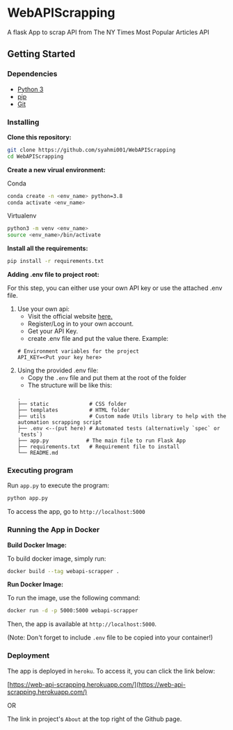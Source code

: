 # WebAPIScrapping

A flask App to scrap API from The NY Times Most Popular Articles API

## Getting Started

### Dependencies

- [Python 3](https://www.python.org/downloads/)
- [pip](https://pypi.org/project/pip/)
- [Git](https://git-scm.com/)

### Installing

**Clone this repository:**

```bash
git clone https://github.com/syahmi001/WebAPIScrapping
cd WebAPIScrapping
```

**Create a new virual environment:**

Conda

```bash
conda create -n <env_name> python=3.8
conda activate <env_name>
```

Virtualenv

```bash
python3 -m venv <env_name>
source <env_name>/bin/activate
```

**Install all the requirements:**

```bash
pip install -r requirements.txt
```

**Adding .env file to project root:**

For this step, you can either use your own API key or use the attached .env file.

1. Use your own api:
   - Visit the official website [here.](https://developer.nytimes.com/)
   - Register/Log in to your own account.
   - Get your API Key.
   - create .env file and put the value there. Example:
   ```
   # Environment variables for the project
   API_KEY=<Put your key here>
   ```
2. Using the provided .env file:
   - Copy the `.env` file and put them at the root of the folder
   - The structure will be like this:
   ```
   .
   ├── static             # CSS folder
   ├── templates          # HTML folder
   ├── utils              # Custom made Utils library to help with the automation scrapping script
   ├── .env <--(put here) # Automated tests (alternatively `spec` or `tests`)
   ├── app.py            # The main file to run Flask App
   ├── requirements.txt   # Requirement file to install
   └── README.md
   ```

### Executing program

Run `app.py` to execute the program:

```bash
python app.py
```

To access the app, go to `http://localhost:5000`

### Running the App in Docker

**Build Docker Image:**

To build docker image, simply run:

```bash
docker build --tag webapi-scrapper .
```

**Run Docker Image:**

To run the image, use the following command:

```bash
docker run -d -p 5000:5000 webapi-scrapper
```

Then, the app is available at `http://localhost:5000`.

(Note: Don't forget to include `.env` file to be copied into your container!)

### Deployment

The app is deployed in `heroku`. To access it, you can click the link below:

[https://web-api-scrapping.herokuapp.com/](https://web-api-scrapping.herokuapp.com/)

OR

The link in project's `About` at the top right of the Github page.
